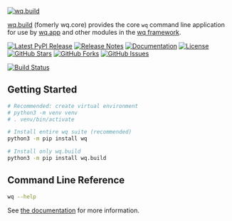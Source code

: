 [![wq.build](https://raw.github.com/wq/wq/master/images/256/wq.build.png)](https://wq.io/wq.build)

[wq.build](https://wq.io/wq.build) (fomerly wq.core) provides the core `wq` command line application for use by [wq.app](https://wq.io/wq.app) and other modules in the [wq framework](https://wq.io/).

[![Latest PyPI Release](https://img.shields.io/pypi/v/wq.build.svg)](https://pypi.org/project/wq.build)
[![Release Notes](https://img.shields.io/github/release/wq/wq.build.svg)](https://github.com/wq/wq.build/releases)
[![Documentation](https://img.shields.io/badge/Docs-1.2-blue.svg)](https://wq.io/wq.build)
[![License](https://img.shields.io/pypi/l/wq.build.svg)](https://wq.io/license)
[![GitHub Stars](https://img.shields.io/github/stars/wq/wq.build.svg)](https://github.com/wq/wq.build/stargazers)
[![GitHub Forks](https://img.shields.io/github/forks/wq/wq.build.svg)](https://github.com/wq/wq.build/network)
[![GitHub Issues](https://img.shields.io/github/issues/wq/wq.build.svg)](https://github.com/wq/wq.build/issues)

[![Build Status](https://github.com/wq/wq.build/workflows/Tests/badge.svg)](https://github.com/wq/wq.build/actions?query=workflow%3ATests)

## Getting Started

```bash
# Recommended: create virtual environment
# python3 -m venv venv
# . venv/bin/activate

# Install entire wq suite (recommended)
python3 -m pip install wq

# Install only wq.build
python3 -m pip install wq.build
```

## Command Line Reference

```bash
wq --help
```

See [the documentation](https://wq.io/docs/wq) for more information.
